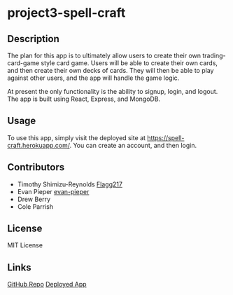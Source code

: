 # project3-spell-craft


## Description

The plan for this app is to ultimately allow users to create their own trading-card-game style card game. Users will be able to create their own cards, and then create their own decks of cards. They will then be able to play against other users, and the app will handle the game logic.

At present the only functionality is the ability to signup, login, and logout. The app is built using React, Express, and MongoDB.


## Usage

To use this app, simply visit the deployed site at https://spell-craft.herokuapp.com/. You can create an account, and then login. 


## Contributors

- Timothy Shimizu-Reynolds [Flagg217](https://github.com/Flagg217)
- Evan Pieper [evan-pieper](https://github.com/evan-pieper)
- Drew Berry
- Cole Parrish


## License

MIT License

## Links

[GitHub Repo]()
[Deployed App](https://spell-craft.herokuapp.com/)

